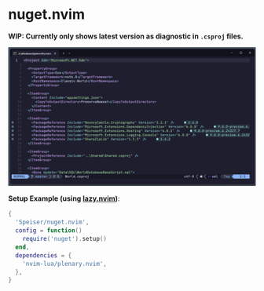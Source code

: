 # nuget.nvim

**WIP: Currently only shows latest version as diagnostic in `.csproj` files.**

![screenshot](doc/screenshot.png)

**Setup Example (using [lazy.nvim](https://github.com/folke/lazy.nvim))**:
```lua
{
  'Speiser/nuget.nvim',
  config = function()
    require('nuget').setup()
  end,
  dependencies = {
    'nvim-lua/plenary.nvim',
  },
}
```
